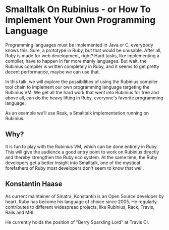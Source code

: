 # Smalltalk On Rubinius - or How To Implement Your Own Programming Language

Programming languages must be implemented in Java or C, everybody knows this.
Sure, a prototype in Ruby, but that would be unusable. After all, Ruby is made
for web development, right? Hard tasks, like implementing a compiler, have to
happen in far more manly languages. But wait, the Rubinius compiler is written
completely in Ruby, and it seems to get pretty decent performance, maybe we
can use that.

In this talk, we will explore the possibilities of using the Rubinius compiler
tool chain to implement our own programming language targeting the Rubinius
VM. We get all the hard work that went into Rubinius for free and above all,
can do the heavy lifting in Ruby, everyone's favorite programming language.

As an example we'll use Reak, a Smalltalk implementation running on Rubinius.

## Why?

It is fun to play with the Rubinius VM, which can be done entirely in Ruby.
This will give the audience a good entry point to work on Rubinius directly
and thereby strengthen the Ruby eco system. At the same time, the Ruby
developers get a better insight into Smalltalk, one of the mystical
forefathers of Ruby most developers don't seem to know that well.


## Konstantin Haase

As current maintainer of Sinatra, Konstantin is an Open Source developer by heart. Ruby has become his language of choice since 2005. He regularly contributes to different widespread projects, like Rubinius, Rack, Travis, Rails and MRI.

He currently holds the position of "Berry Sparkling Lord" at Travis CI.


